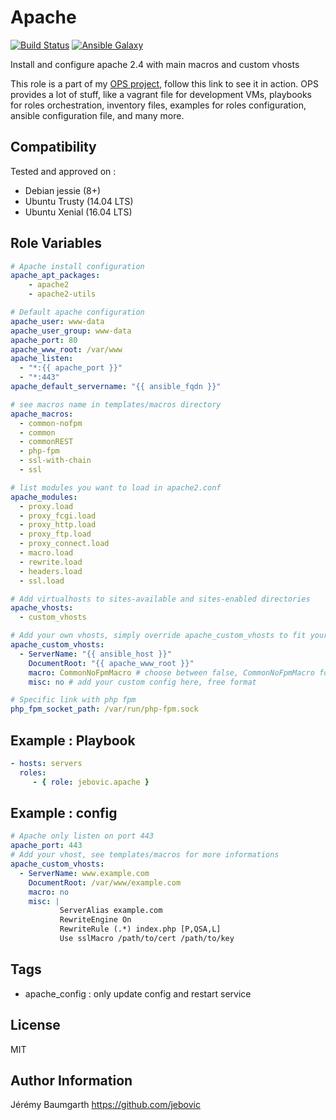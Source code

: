 Apache
======

[![Build Status](https://travis-ci.org/jebovic/ansible-apache.svg?branch=master)](https://travis-ci.org/jebovic/ansible-apache) [![Ansible Galaxy](https://img.shields.io/badge/galaxy-jebovic.apache-blue.svg?style=flat)](https://galaxy.ansible.com/jebovic/apache)

Install and configure apache 2.4 with main macros and custom vhosts

This role is a part of my [OPS project](https://github.com/jebovic/ops), follow this link to see it in action. OPS provides a lot of stuff, like a vagrant file for development VMs, playbooks for roles orchestration, inventory files, examples for roles configuration, ansible configuration file, and many more.

Compatibility
-------------

Tested and approved on :

* Debian jessie (8+)
* Ubuntu Trusty (14.04 LTS)
* Ubuntu Xenial (16.04 LTS)

Role Variables
--------------

```yaml
# Apache install configuration
apache_apt_packages:
    - apache2
    - apache2-utils

# Default apache configuration
apache_user: www-data
apache_user_group: www-data
apache_port: 80
apache_www_root: /var/www
apache_listen:
  - "*:{{ apache_port }}"
  - "*:443"
apache_default_servername: "{{ ansible_fqdn }}"

# see macros name in templates/macros directory
apache_macros:
  - common-nofpm
  - common
  - commonREST
  - php-fpm
  - ssl-with-chain
  - ssl

# list modules you want to load in apache2.conf
apache_modules:
  - proxy.load
  - proxy_fcgi.load
  - proxy_http.load
  - proxy_ftp.load
  - proxy_connect.load
  - macro.load
  - rewrite.load
  - headers.load
  - ssl.load

# Add virtualhosts to sites-available and sites-enabled directories
apache_vhosts:
  - custom_vhosts

# Add your own vhosts, simply override apache_custom_vhosts to fit your needs
apache_custom_vhosts:
  - ServerName: "{{ ansible_host }}"
    DocumentRoot: "{{ apache_www_root }}"
    macro: CommonNoFpmMacro # choose between false, CommonNoFpmMacro for a static website and CommonMacro for dynamic website with php, if false, use 'misc' key for writing your vhost
    misc: no # add your custom config here, free format

# Specific link with php fpm
php_fpm_socket_path: /var/run/php-fpm.sock

```

Example : Playbook
------------------

```yaml
- hosts: servers
  roles:
     - { role: jebovic.apache }
```

Example : config
----------------

```yaml
# Apache only listen on port 443
apache_port: 443
# Add your vhost, see templates/macros for more informations
apache_custom_vhosts:
  - ServerName: www.example.com
    DocumentRoot: /var/www/example.com
    macro: no
    misc: |
           ServerAlias example.com
           RewriteEngine On
           RewriteRule (.*) index.php [P,QSA,L]
           Use sslMacro /path/to/cert /path/to/key
```

Tags
----

* apache_config : only update config and restart service


License
-------

MIT

Author Information
------------------

Jérémy Baumgarth https://github.com/jebovic
